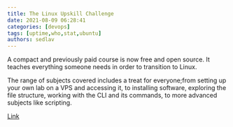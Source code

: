 ```yaml
---
title: The Linux Upskill Challenge
date: 2021-08-09 06:28:41
categories: [devops]
tags: [uptime,who,stat,ubuntu]
authors: sedlav
---
```


A compact and previously paid course is now free and open source. It teaches everything someone needs in order to transition to Linux.

The range of subjects covered includes a treat for everyone;from setting up your own lab on a VPS and accessing it, to installing software, exploring the file structure, working with the CLI and its commands, to more advanced subjects like scripting.

[Link](https://www.i-programmer.info/news/126-os/14721-the-linux-upskill-challenge.html)
